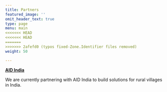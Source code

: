 ```yaml
---
title: Partners
featured_image: ''
omit_header_text: true
type: page
menu: main
<<<<<<< HEAD
<<<<<<< HEAD
=======
>>>>>>> 2afefd0 (typos fixed-Zone.Identifier files removed)
weight: 50

---
```


[**AID India**](https://aidindia.in/)

We are currently partnering with AID India to build solutions for rural villages in India. 